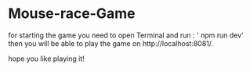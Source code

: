 # Mouse-race-Game

for starting the game you need to open Terminal and run : ' npm run dev'
then you will be able to play the game on http://localhost:8081/. 

hope you like playing it! 

